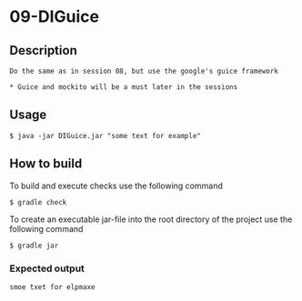 # 09-DIGuice

## Description
```
Do the same as in session 08, but use the google's guice framework

* Guice and mockito will be a must later in the sessions
```
## Usage
```
$ java -jar DIGuice.jar "some text for example"
```
## How to build
To build and execute checks use the following command
```
$ gradle check
```
To create an executable jar-file into the root directory of the project use the following command
```
$ gradle jar
```
### Expected output
```
smoe txet for elpmaxe
```